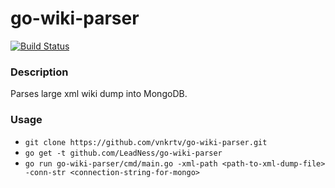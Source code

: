 # go-wiki-parser

[![Build Status](https://travis-ci.com/vnkrtv/go-wiki-parser.svg?branch=master)](https://travis-ci.com/vnkrtv/go-wiki-parser)

### Description

Parses large xml wiki dump into MongoDB.

### Usage

- ```git clone https://github.com/vnkrtv/go-wiki-parser.git```
- ```go get -t github.com/LeadNess/go-wiki-parser```
- ```go run go-wiki-parser/cmd/main.go -xml-path <path-to-xml-dump-file> -conn-str <connection-string-for-mongo>```
